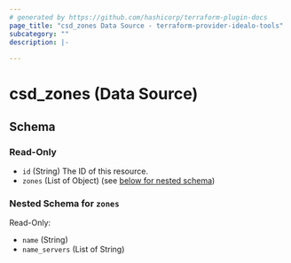 ```yaml
---
# generated by https://github.com/hashicorp/terraform-plugin-docs
page_title: "csd_zones Data Source - terraform-provider-idealo-tools"
subcategory: ""
description: |-
  
---
```


# csd_zones (Data Source)





<!-- schema generated by tfplugindocs -->
## Schema

### Read-Only

- `id` (String) The ID of this resource.
- `zones` (List of Object) (see [below for nested schema](#nestedatt--zones))

<a id="nestedatt--zones"></a>
### Nested Schema for `zones`

Read-Only:

- `name` (String)
- `name_servers` (List of String)
